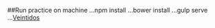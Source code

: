 ##Run practice on machine
...npm install
...bower install
...gulp serve
...[Veintidos](localhost:9000)
